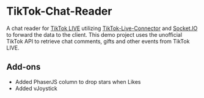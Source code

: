 # TikTok-Chat-Reader
A chat reader for <a href="https://www.tiktok.com/live">TikTok LIVE</a> utilizing <a href="https://github.com/zerodytrash/TikTok-Live-Connector">TikTok-Live-Connector</a> and <a href="https://socket.io/">Socket.IO</a> to forward the data to the client. This demo project uses the unofficial TikTok API to retrieve chat comments, gifts and other events from TikTok LIVE.

## Add-ons
- Added PhaserJS column to drop stars when Likes
- Added vJoystick




